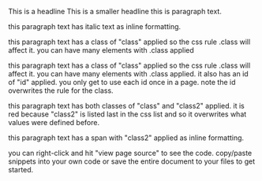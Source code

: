 This is a headline
This is a smaller headline
this is paragraph text.

this paragraph text has italic text as inline formatting.

this paragraph text has a class of "class" applied so the css rule .class will affect it. you can have many elements with .class applied

this paragraph text has a class of "class" applied so the css rule .class will affect it. you can have many elements with .class applied. it also has an id of "id" applied. you only get to use each id once in a page. note the id overwrites the rule for the class.

this paragraph text has both classes of "class" and "class2" applied. it is red because "class2" is listed last in the css list and so it overwrites what values were defined before.

this paragraph text has a span with "class2" applied as inline formatting.

you can right-click and hit "view page source" to see the code. copy/paste snippets into your own code or save the entire document to your files to get started.
